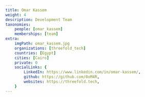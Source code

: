 ```yaml
---
title: Omar Kassem
weight: 4
description: Development Team
taxonomies:
    people: [omar_kassem]
    memberships: [team]
extra:
    imgPath: omar_kassem.jpg
    organizations: [threefold_tech]
    countries: [Egypt]
    cities: [Cairo]
    private: 0
    socialLinks: {
        LinkedIn: https://www.linkedin.com/in/omar-kassem/,
        github: https://github.com/0oM4R,
        websites: https://threefold.tech,
    }
---
```


<!--

A passionate Software Engineer, Started his career at Codescalers.   

--!>